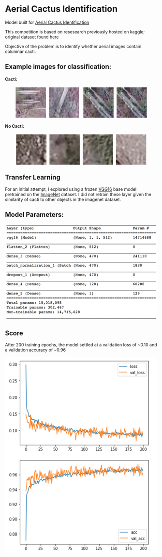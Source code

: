 # Aerial Cactus Identification

Model built for [Aerial Cactus Identification](https://www.kaggle.com/c/aerial-cactus-identification/data)

This competition is based on resesearch previously hosted on kaggle; original dataset found [here](https://www.kaggle.com/irvingvasquez/cactus-aerial-photos) 

Objective of the problem is to identify whether aerial images contain columnar cacti. 

## Example images for classification:

#### Cacti: 

<p align="center"><a href="Cacti"><img src="/images/0004be2cfeaba1c0361d39e2b000257b.jpg" align="center" height="100" hspace="5"></a><a href="Cacti"><img src="/images/0017c3c18ddd57a2ea6f9848c79d83d2.jpg" align="center" height="100" hspace="5"></a>
<a href="Cacti"><img src="/images/003ec9bcef67171ba49fe4c3b7c80aec.jpg" align="center" height="100" hspace="5"></a><a href="Cacti"><img src="/images/003ec9bcef67171ba49fe4c3b7c80aec.jpg" align="center" height="100" hspace="5"></a></p>

#### No Cacti: 

<p align="center"><a href="No Cacti"><img src="/images/002134abf28af54575c18741b89dd2a4.jpg" align="center" height="100" hspace="5"></a><a href="No Cacti"><img src="/images/003bb64852016d9c87871ddd8e25ab03.jpg" align="center" height="100" hspace="5"></a><a href="No Cacti"><img src="/images/0283336bcc959eb5cdf69b144903a428.jpg" align="center" height="100" hspace="5"></a><a href="No Cacti"><img src="/images/04bbf5cd66492db2a14bbd28d1e06d49.jpg" align="center" height="100" hspace="5"></a></p>

## Transfer Learning
For an initial attempt, I explored using a frozen [VGG16](https://arxiv.org/abs/1409.1556) base model pretrained on the [ImageNet](http://www.image-net.org) dataset. I did not retrain these layer given the similarity of cacti to other objects in the imagenet dataset. 

## Model Parameters:
<p align="center"><a href="model params"><img src="/images/model_params.png" align="center" width="600" ></a></p>



## Score
After 200 training epochs, the model settled at a validation loss of ~0.10 and a validation accuracy of ~0.96
<p align="center"><a href="Loss + Accuracy"><img src="/images/acc.png" align="center" width="600" ></a></p>
